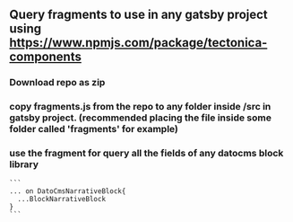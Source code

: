 ## Query fragments to use in any gatsby project using https://www.npmjs.com/package/tectonica-components

### Download repo as zip

### copy fragments.js from the repo to any folder inside /src in gatsby project. (recommended placing the file inside some folder called 'fragments' for example)

### use the fragment for query all the fields of any datocms block library

````
```
... on DatoCmsNarrativeBlock{
  ...BlockNarrativeBlock
}
```
````